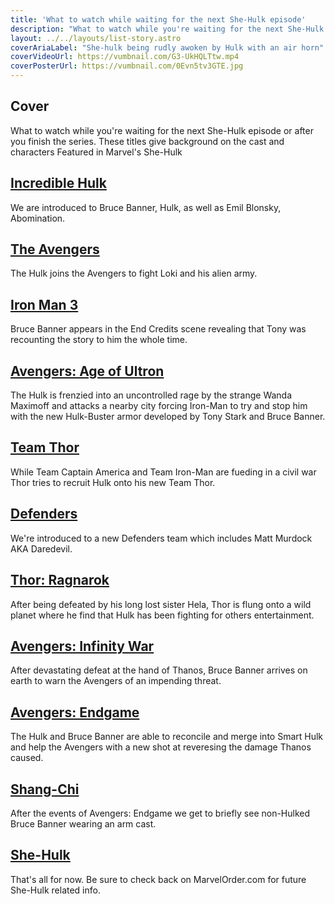 ```yaml
---
title: 'What to watch while waiting for the next She-Hulk episode'
description: "What to watch while you're waiting for the next She-Hulk episode or if you're just wanting to go beyond She-Hulk"
layout: ../../layouts/list-story.astro
coverAriaLabel: "She-hulk being rudly awoken by Hulk with an air horn"
coverVideoUrl: https://vumbnail.com/G3-UkHQLTtw.mp4
coverPosterUrl: https://vumbnail.com/0Evn5tv3GTE.jpg
---
```



## Cover

What to watch while you're waiting for the next She-Hulk episode or after you finish the series.
These titles give background on the cast and characters Featured in Marvel's She-Hulk

## [Incredible Hulk](https://marvelorder.com/en/the-incredible-hulk-1724/)

We are introduced to Bruce Banner, Hulk, as well as Emil Blonsky, Abomination.

## [The Avengers](https://marvelorder.com/en/the-avengers-24428/)

The Hulk joins the Avengers to fight Loki and his alien army.

## [Iron Man 3](https://marvelorder.com/en/iron-man-3-68721/)

Bruce Banner appears in the End Credits scene revealing that Tony was recounting the story to him the whole time.

## [Avengers: Age of Ultron](https://marvelorder.com/en/avengers-age-of-ultron-99861/)

The Hulk is frenzied into an uncontrolled rage by the strange Wanda Maximoff and attacks a nearby city forcing Iron-Man to try and stop him with the new Hulk-Buster armor developed by Tony Stark and Bruce Banner.

## [Team Thor](https://marvelorder.com/en/team-thor-413279/)

While Team Captain America and Team Iron-Man are fueding in a civil war Thor tries to recruit Hulk onto his new Team Thor.

## [Defenders](https://marvelorder.com/en/marvels-the-defenders-62285/)

We're introduced to a new Defenders team which includes Matt Murdock AKA Daredevil.

## [Thor: Ragnarok](https://marvelorder.com/en/thor-ragnarok-284053/)

After being defeated by his long lost sister Hela, Thor is flung onto a wild planet where he find that Hulk has been fighting for others entertainment.

## [Avengers: Infinity War](https://marvelorder.com/en/avengers-infinity-war-299536/)

After devastating defeat at the hand of Thanos, Bruce Banner arrives on earth to warn the Avengers of an impending threat. 

## [Avengers: Endgame](https://marvelorder.com/en/avengers-endgame-299534/)

The Hulk and Bruce Banner are able to reconcile and merge into Smart Hulk and help the Avengers with a new shot at reveresing the damage Thanos caused.
## [Shang-Chi](https://marvelorder.com/en/shang-chi-and-the-legend-of-the-ten-rings-566525/)

After the events of Avengers: Endgame we get to briefly see non-Hulked Bruce Banner wearing an arm cast.

## [She-Hulk](https://marvelorder.com/en/she-hulk-attorney-at-law-92783/)

That's all for now. Be sure to check back on MarvelOrder.com for future She-Hulk related info.
